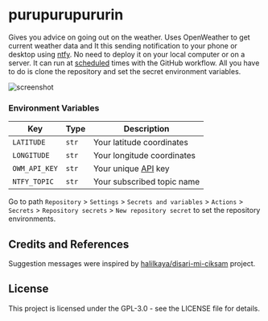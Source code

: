 # purupurupururin

Gives you advice on going out on the weather. Uses OpenWeather to get current weather data and It this sending notification to your phone or desktop using [ntfy](https://ntfy.sh). No need to deploy it on your local computer or on a server. It can run at [scheduled](https://github.com/beucismis-archive/purupurupururin/blob/main/.github/workflows/main.yml#L7) times with the GitHub workflow. All you have to do is clone the repository and set the secret environment variables.

![screenshot](https://github.com/user-attachments/assets/051c7b06-946f-4f1d-89a6-d00f796285e1)

### Environment Variables

| Key | Type | Description |
| - | - | - |
| `LATITUDE` | `str` | Your latitude coordinates |
| `LONGITUDE` | `str` | Your longitude coordinates |
| `OWM_API_KEY` | `str` | Your unique [API](https://home.openweathermap.org/api_keys) key |
| `NTFY_TOPIC` | `str` | Your subscribed topic name |

Go to path `Repository` > `Settings` > `Secrets and variables` > `Actions` > `Secrets` > `Repository secrets` > `New repository secret` to set the repository environments.

## Credits and References

Suggestion messages were inspired by [halilkaya/disari-mi-ciksam](https://github.com/halilkaya/disari-mi-ciksam) project.

## License

This project is licensed under the GPL-3.0 - see the LICENSE file for details.
